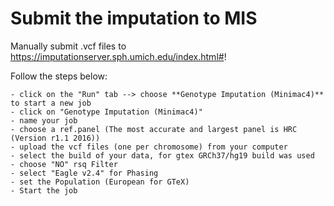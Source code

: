 # Submit the imputation to MIS


Manually submit .vcf files to https://imputationserver.sph.umich.edu/index.html#!

Follow the steps below:

    - click on the "Run" tab --> choose **Genotype Imputation (Minimac4)** to start a new job
    - click on "Genotype Imputation (Minimac4)"
    - name your job
    - choose a ref.panel (The most accurate and largest panel is HRC (Version r1.1 2016))
    - upload the vcf files (one per chromosome) from your computer
    - select the build of your data, for gtex GRCh37/hg19 build was used
    - choose "NO" rsq Filter
    - select "Eagle v2.4" for Phasing
    - set the Population (European for GTeX)
    - Start the job


